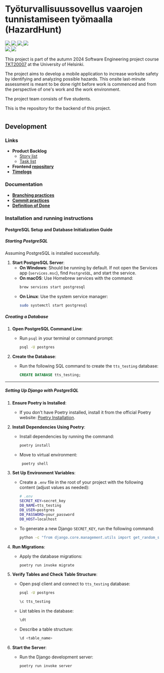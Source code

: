 # Työturvallisuussovellus vaarojen tunnistamiseen työmaalla (HazardHunt)

<p>
  <!-- Main branch badges -->
  <a href="https://github.com/Ohtu-Tyoturvallisuus/TTS-backend/actions/workflows/ci-main.yml" alt="Continuous Integration">
    <img src="https://github.com/Ohtu-Tyoturvallisuus/TTS-backend/actions/workflows/ci-main.yml/badge.svg"/>
  </a>
  <a href="https://github.com/Ohtu-Tyoturvallisuus/TTS-backend/actions/workflows/main_tts-app.yml" alt="Continuous Deployment">
    <img src="https://github.com/Ohtu-Tyoturvallisuus/TTS-backend/actions/workflows/main_tts-app.yml/badge.svg"/>
  </a>
  <a href="https://codecov.io/github/Ohtu-Tyoturvallisuus/TTS-backend" > 
    <img src="https://codecov.io/github/Ohtu-Tyoturvallisuus/TTS-backend/graph/badge.svg?token=AA5KQ8B86A"/> 
  </a>
  <a href="https://github.com/Ohtu-Tyoturvallisuus/TTS-backend/blob/main/LICENSE" alt="License">
    <img src="https://img.shields.io/github/license/Ohtu-Tyoturvallisuus/TTS-backend"/>
  </a>

  <!-- UAT branch badges -->
  <br />
  <a href="https://github.com/Ohtu-Tyoturvallisuus/TTS-backend/actions/workflows/ci-uat.yml" alt="Continuous Integration">
    <img src="https://github.com/Ohtu-Tyoturvallisuus/TTS-backend/actions/workflows/ci-uat.yml/badge.svg"/>
  </a>
  <a href="https://github.com/Ohtu-Tyoturvallisuus/TTS-backend/actions/workflows/uat_tts-app-uat.yml" alt="Continuous Deployment">
    <img src="https://github.com/Ohtu-Tyoturvallisuus/TTS-backend/actions/workflows/uat_tts-app-uat.yml/badge.svg"/>
  </a>
</p>

This project is part of the autumn 2024 Software Engineering project course [TKT20007](https://github.com/HY-TKTL/TKT20007-Ohjelmistotuotantoprojekti/) at the University of Helsinki.

The project aims to develop a mobile application to increase worksite safety by identifying and analyzing possible hazards. This onsite last-minute assessment is meant to be done right before work is commenced and from the perspective of one's work and the work environment.

The project team consists of five students.

This is the repository for the backend of this project.
#


## Development

### Links

- **Product Backlog**
  - [Story list](https://github.com/orgs/Ohtu-Tyoturvallisuus/projects/1/views/1)
  - [Task list](https://github.com/orgs/Ohtu-Tyoturvallisuus/projects/1/views/2)
- **Frontend [repository](https://github.com/Ohtu-Tyoturvallisuus/tts-frontend)**
- **[Timelogs](https://study.cs.helsinki.fi/projekti/timelogs)**

### Documentation
- **[Branching practices](https://github.com/Ohtu-Tyoturvallisuus/tts-frontend/blob/main/docs/branching-practices.md)**
- **[Commit practices](https://github.com/Ohtu-Tyoturvallisuus/tts-frontend/blob/main/docs/commit-practices.md)**
- **[Definition of Done](https://github.com/Ohtu-Tyoturvallisuus/tts-frontend/blob/main/docs/definition-of-done.md)**

### Installation and running instructions

#### PostgreSQL Setup and Database Initialization Guide

##### Starting PostgreSQL

Assuming PostgreSQL is installed successfully.

1. **Start PostgreSQL Server**:
   - **On Windows**: Should be running by default. If not open the Services app (`services.msc`), find `PostgreSQL`, and start the service.
   - **On macOS**: Use Homebrew services with the command:
     ```bash
     brew services start postgresql
     ```
   - **On Linux**: Use the system service manager:
     ```bash
     sudo systemctl start postgresql
     ```

##### Creating a Database

1. **Open PostgreSQL Command Line**:
   - Run `psql` in your terminal or command prompt:
     ```bash
     psql -U postgres
     ```

2. **Create the Database**:
   - Run the following SQL command to create the `tts_testing` database:
     ```sql
     CREATE DATABASE tts_testing;
     ```
---

##### Setting Up Django with PostgreSQL

1. **Ensure Poetry is Installed**:
    - If you don't have Poetry installed, install it from the official Poetry website: [Poetry Installation](https://python-poetry.org/docs/).

2. **Install Dependencies Using Poetry**:
    - Install dependencies by running the command:
         ```bash
         poetry install
         ```
    - Move to virtual environment:
        ```bash
         poetry shell
         ```

3. **Set Up Environment Variables**:
   - Create a `.env` file in the root of your project with the following content (adjust values as needed):
     ```bash
     # .env
     SECRET_KEY=secret_key
     DB_NAME=tts_testing
     DB_USER=postgres
     DB_PASSWORD=your_password
     DB_HOST=localhost
     ```
   - To generate a new Django `SECRET_KEY`, run the following command:
     ```bash
     python -c "from django.core.management.utils import get_random_secret_key; print(get_random_secret_key())"
     ```
   
4. **Run Migrations**:
   - Apply the database migrations:
     ```bash
     poetry run invoke migrate
     ```

5. **Verify Tables and Check Table Structure**:
   - Open psql client and connect to `tts_testing` database:
     ```bash
     psql -U postgres
     ```
     ```bash
     \c tts_testing
     ```
   - List tables in the database:
     ```bash
     \dt
     ```
   - Describe a table structure:
     ```bash
     \d <table_name>
     ```

5. **Start the Server**:
   - Run the Django development server:
     ```bash
     poetry run invoke server
     ```
